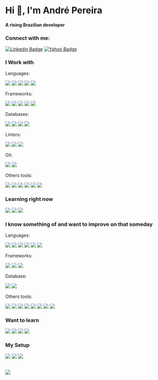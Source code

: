 # Hi 👋, I'm André Pereira

#### A rising Brazilian developer


### **Connect with me**:

[![Linkedin Badge](https://img.shields.io/badge/-dre1597-blue?style=for-the-badge&logo=Linkedin&logoColor=white&link=https://www.linkedin.com/in/dre1597/)](https://www.linkedin.com/in/dre1597/)
[![Yahoo Badge](https://img.shields.io/badge/-andrepereira97@yahoo.com-400090?style=for-the-badge&logo=yahoo&logoColor=white&link=mailto:andrepereira97@yahoo.com)](mailto:andrepereira97@yahoo.com)


### **I Work with**

Languages:

<img src="https://img.shields.io/badge/HTML5-E34F26?style=for-the-badge&logo=html5&logoColor=white" /> <img src="https://img.shields.io/badge/CSS3-1572B6?style=for-the-badge&logo=css3&logoColor=white" /> <img src="https://img.shields.io/badge/JavaScript-323330?style=for-the-badge&logo=javascript&logoColor=F7DF1E" /> <img src="https://img.shields.io/badge/TypeScript-007ACC?style=for-the-badge&logo=typescript&logoColor=white" /> <img src="https://img.shields.io/badge/Sass-CC6699?style=for-the-badge&logo=sass&logoColor=white" />

Frameworks:

<img src="https://img.shields.io/badge/Express%20js-000000?style=for-the-badge&logo=express&logoColor=white"/> <img src="https://img.shields.io/badge/adonis%20js-220052?style=for-the-badge&logo=adonisjs&logoColor=white" />  <img src="https://img.shields.io/badge/React-20232A?style=for-the-badge&logo=react&logoColor=61DAFB" /> <img src="https://img.shields.io/badge/nestjs-E0234E?style=for-the-badge&logo=nestjs&logoColor=white" /> <img src="https://img.shields.io/badge/Angular-DD0031?style=for-the-badge&logo=angular&logoColor=white" />

Databases:

<img src="https://img.shields.io/badge/MySQL-005C84?style=for-the-badge&logo=mysql&logoColor=white"> <img src="https://img.shields.io/badge/PostgreSQL-316192?style=for-the-badge&logo=postgresql&logoColor=white" />  <img src="https://img.shields.io/badge/MariaDB-003545?style=for-the-badge&logo=mariadb&logoColor=white" />  <img src="https://img.shields.io/badge/SQLite-07405E?style=for-the-badge&logo=sqlite&logoColor=white" />

Linters:

<img src="https://img.shields.io/badge/eslint-3A33D1?style=for-the-badge&logo=eslint&logoColor=white" /> <img src="https://img.shields.io/badge/prettier-1A2C34?style=for-the-badge&logo=prettier&logoColor=F7BA3E" /> <img src="https://img.shields.io/badge/SonarLint-CB2029?style=for-the-badge&logo=sonarlint&logoColor=white" />

Git:

<img src="https://img.shields.io/badge/GitHub-100000?style=for-the-badge&logo=github&logoColor=white" /> <img src="https://img.shields.io/badge/Bitbucket-0747a6?style=for-the-badge&logo=bitbucket&logoColor=white" />

Others tools:

<img src="https://img.shields.io/badge/Visual_Studio_Code-0078D4?style=for-the-badge&logo=visual%20studio%20code&logoColor=white" /> <img src="https://img.shields.io/badge/Docker-2CA5E0?style=for-the-badge&logo=docker&logoColor=white"/> <img src="https://img.shields.io/badge/Postman-FF6C37?style=for-the-badge&logo=Postman&logoColor=white"/> <img src="https://img.shields.io/badge/Insomnia-5849be?style=for-the-badge&logo=Insomnia&logoColor=white"/> <img src="https://img.shields.io/badge/Trello-0052CC?style=for-the-badge&logo=trello&logoColor=white" /> <img src="https://img.shields.io/badge/Joplin-1071D3?style=for-the-badge&logo=joplin&logoColor=white" />


### **Learning right now**

<img src="https://img.shields.io/badge/Bootstrap-563D7C?style=for-the-badge&logo=bootstrap&logoColor=white" /> <img src="https://img.shields.io/badge/Socket.io-010101?&style=for-the-badge&logo=Socket.io&logoColor=white"/> <img src="https://img.shields.io/badge/VIM-%2311AB00.svg?&style=for-the-badge&logo=vim&logoColor=white" /> 


### **I know something of and want to improve on that someday**

Languages:

<img src="https://img.shields.io/badge/C-00599C?style=for-the-badge&logo=c&logoColor=white" /> <img src="https://img.shields.io/badge/C%2B%2B-00599C?style=for-the-badge&logo=c%2B%2B&logoColor=white" /> <img src="https://img.shields.io/badge/Java-ED8B00?style=for-the-badge&logo=java&logoColor=white" /> <img src="https://img.shields.io/badge/Python-FFD43B?style=for-the-badge&logo=python&logoColor=blue" /> <img src="https://img.shields.io/badge/Ruby-CC342D?style=for-the-badge&logo=ruby&logoColor=white" /> <img src="https://img.shields.io/badge/LaTeX-47A141?style=for-the-badge&logo=LaTeX&logoColor=white" />

Frameworks:

<img src="https://img.shields.io/badge/React_Native-20232A?style=for-the-badge&logo=react&logoColor=61DAFB" /> <img src="https://img.shields.io/badge/Vue%20js-35495E?style=for-the-badge&logo=vuedotjs&logoColor=4FC08D" /> <img src="https://img.shields.io/badge/Electron-2B2E3A?style=for-the-badge&logo=electron&logoColor=9FEAF9" />

Database:

<img src="https://img.shields.io/badge/MongoDB-4EA94B?style=for-the-badge&logo=mongodb&logoColor=white" /> <img src="https://img.shields.io/badge/redis-CC0000.svg?&style=for-the-badge&logo=redis&logoColor=white" />

Others tools:

<img src="https://img.shields.io/badge/Ant%20Design-1890FF?style=for-the-badge&logo=antdesign&logoColor=white" /> <img src="https://img.shields.io/badge/material%20design-757575?style=for-the-badge&logo=material%20design&logoColor=white" /> <img src="https://img.shields.io/badge/Swagger-85EA2D?style=for-the-badge&logo=Swagger&logoColor=white" /> <img src="https://img.shields.io/badge/Webpack-8DD6F9?style=for-the-badge&logo=Webpack&logoColor=white" />  <img src="https://img.shields.io/badge/Vite-B73BFE?style=for-the-badge&logo=vite&logoColor=FFD62E" /> <img src="https://img.shields.io/badge/Jest-C21325?style=for-the-badge&logo=jest&logoColor=white"/> <img src="https://img.shields.io/badge/Prisma-3982CE?style=for-the-badge&logo=Prisma&logoColor=white"/> <img src="https://img.shields.io/badge/Sequelize-52B0E7?style=for-the-badge&logo=Sequelize&logoColor=white" />


### **Want to learn**

<img src="https://img.shields.io/badge/Amazon_AWS-FF9900?style=for-the-badge&logo=amazonaws&logoColor=white" /> <img src="https://img.shields.io/badge/Ruby_on_Rails-CC0000?style=for-the-badge&logo=ruby-on-rails&logoColor=white" /> <img src="https://img.shields.io/badge/Spring_Boot-F2F4F9?style=for-the-badge&logo=spring-boot" /> <img src="https://img.shields.io/badge/Shell_Script-121011?style=for-the-badge&logo=gnu-bash&logoColor=white" />


### **My Setup**

<img src="https://img.shields.io/badge/Pop!_OS%2022.04%20LTS-48B9C7?style=for-the-badge&logo=Pop!_OS&logoColor=white" /> <img src="https://img.shields.io/badge/Intel%20Core_i5_10th-0071C5?style=for-the-badge&logo=intel&logoColor=white" /> <img src="https://img.shields.io/badge/NVIDIA-GTX750TI-76B900?style=for-the-badge&logo=nvidia&logoColor=white" />

<br>

<a href="https://github.com/anuraghazra/github-readme-stats">
  <img
    align="center"
    src="https://github-readme-stats.vercel.app/api/top-langs/?username=dre1597&layout=compact&exclude_repo=Alura-imersao-3"
  />
</a>
